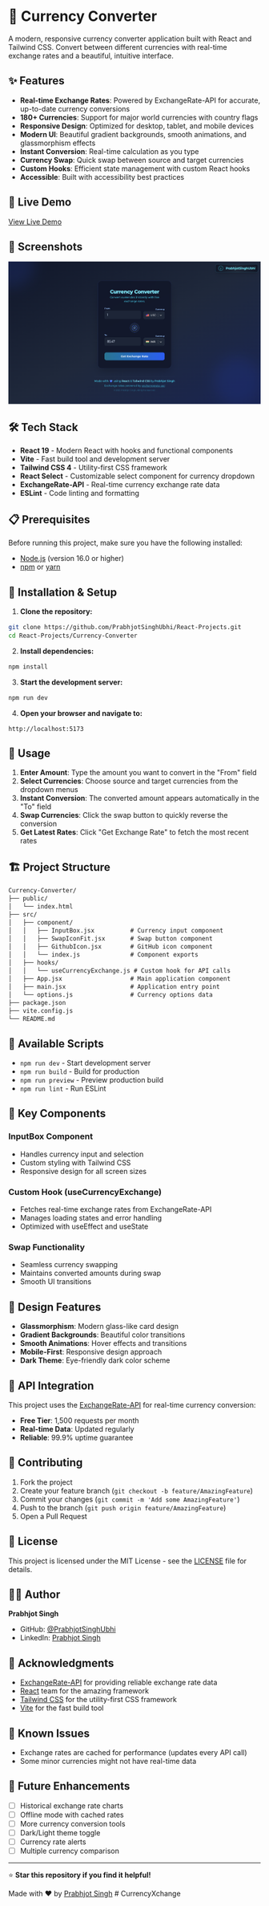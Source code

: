 # 💱 Currency Converter

A modern, responsive currency converter application built with React and Tailwind CSS. Convert between different currencies with real-time exchange rates and a beautiful, intuitive interface.

## ✨ Features

- **Real-time Exchange Rates**: Powered by ExchangeRate-API for accurate, up-to-date currency conversions
- **180+ Currencies**: Support for major world currencies with country flags
- **Responsive Design**: Optimized for desktop, tablet, and mobile devices
- **Modern UI**: Beautiful gradient backgrounds, smooth animations, and glassmorphism effects
- **Instant Conversion**: Real-time calculation as you type
- **Currency Swap**: Quick swap between source and target currencies
- **Custom Hooks**: Efficient state management with custom React hooks
- **Accessible**: Built with accessibility best practices

## 🚀 Live Demo

[View Live Demo](https://your-demo-url.com) <!-- Add your deployment URL -->

## 📸 Screenshots

![Currency Converter Screenshot](./public/image.png) <!-- Add screenshot -->

## 🛠️ Tech Stack

- **React 19** - Modern React with hooks and functional components
- **Vite** - Fast build tool and development server
- **Tailwind CSS 4** - Utility-first CSS framework
- **React Select** - Customizable select component for currency dropdown
- **ExchangeRate-API** - Real-time currency exchange rate data
- **ESLint** - Code linting and formatting

## 📋 Prerequisites

Before running this project, make sure you have the following installed:

- [Node.js](https://nodejs.org/) (version 16.0 or higher)
- [npm](https://www.npmjs.com/) or [yarn](https://yarnpkg.com/)

## 🔧 Installation & Setup

1. **Clone the repository:**
```bash
git clone https://github.com/PrabhjotSinghUbhi/React-Projects.git
cd React-Projects/Currency-Converter
```

2. **Install dependencies:**
```bash
npm install
```

3. **Start the development server:**
```bash
npm run dev
```

4. **Open your browser and navigate to:**
```
http://localhost:5173
```

## 📖 Usage

1. **Enter Amount**: Type the amount you want to convert in the "From" field
2. **Select Currencies**: Choose source and target currencies from the dropdown menus
3. **Instant Conversion**: The converted amount appears automatically in the "To" field
4. **Swap Currencies**: Click the swap button to quickly reverse the conversion
5. **Get Latest Rates**: Click "Get Exchange Rate" to fetch the most recent rates

## 🏗️ Project Structure

```
Currency-Converter/
├── public/
│   └── index.html
├── src/
│   ├── component/
│   │   ├── InputBox.jsx          # Currency input component
│   │   ├── SwapIconFit.jsx       # Swap button component
│   │   ├── GithubIcon.jsx        # GitHub icon component
│   │   └── index.js              # Component exports
│   ├── hooks/
│   │   └── useCurrencyExchange.js # Custom hook for API calls
│   ├── App.jsx                   # Main application component
│   ├── main.jsx                  # Application entry point
│   └── options.js                # Currency options data
├── package.json
├── vite.config.js
└── README.md
```

## 🔧 Available Scripts

- `npm run dev` - Start development server
- `npm run build` - Build for production
- `npm run preview` - Preview production build
- `npm run lint` - Run ESLint

## 🌟 Key Components

### InputBox Component
- Handles currency input and selection
- Custom styling with Tailwind CSS
- Responsive design for all screen sizes

### Custom Hook (useCurrencyExchange)
- Fetches real-time exchange rates from ExchangeRate-API
- Manages loading states and error handling
- Optimized with useEffect and useState

### Swap Functionality
- Seamless currency swapping
- Maintains converted amounts during swap
- Smooth UI transitions

## 🎨 Design Features

- **Glassmorphism**: Modern glass-like card design
- **Gradient Backgrounds**: Beautiful color transitions
- **Smooth Animations**: Hover effects and transitions
- **Mobile-First**: Responsive design approach
- **Dark Theme**: Eye-friendly dark color scheme

## 🔗 API Integration

This project uses the [ExchangeRate-API](https://exchangerate-api.com/) for real-time currency conversion:

- **Free Tier**: 1,500 requests per month
- **Real-time Data**: Updated regularly
- **Reliable**: 99.9% uptime guarantee

## 🤝 Contributing

1. Fork the project
2. Create your feature branch (`git checkout -b feature/AmazingFeature`)
3. Commit your changes (`git commit -m 'Add some AmazingFeature'`)
4. Push to the branch (`git push origin feature/AmazingFeature`)
5. Open a Pull Request

## 📝 License

This project is licensed under the MIT License - see the [LICENSE](LICENSE) file for details.

## 👨‍💻 Author

**Prabhjot Singh**
- GitHub: [@PrabhjotSinghUbhi](https://github.com/PrabhjotSinghUbhi)
- LinkedIn: [Prabhjot Singh](https://www.linkedin.com/in/prabhjot-singh-0a7780306)

## 🙏 Acknowledgments

- [ExchangeRate-API](https://exchangerate-api.com/) for providing reliable exchange rate data
- [React](https://reactjs.org/) team for the amazing framework
- [Tailwind CSS](https://tailwindcss.com/) for the utility-first CSS framework
- [Vite](https://vitejs.dev/) for the fast build tool

## 🐛 Known Issues

- Exchange rates are cached for performance (updates every API call)
- Some minor currencies might not have real-time data

## 🔮 Future Enhancements

- [ ] Historical exchange rate charts
- [ ] Offline mode with cached rates
- [ ] More currency conversion tools
- [ ] Dark/Light theme toggle
- [ ] Currency rate alerts
- [ ] Multiple currency comparison

---

⭐ **Star this repository if you find it helpful!**

Made with ❤️ by [Prabhjot Singh](https://github.com/PrabhjotSinghUbhi)
#   C u r r e n c y X c h a n g e 
 
 